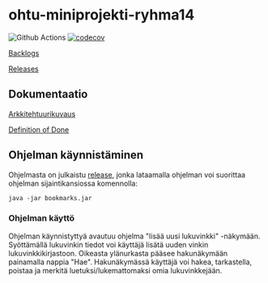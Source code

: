 # ohtu-miniprojekti-ryhma14
![Github Actions](https://github.com/tuomoart/ohtu-miniprojekti-ryhma14/workflows/Java%20CI%20with%20Gradle/badge.svg)
[![codecov](https://codecov.io/gh/tuomoart/ohtu-miniprojekti-ryhma14/branch/main/graph/badge.svg?token=ERLER9LPI7)](https://codecov.io/gh/tuomoart/ohtu-miniprojekti-ryhma14)

[Backlogs](https://docs.google.com/spreadsheets/d/1_j0GMxQzZxuQtvnp0Q1qjaKo_pBgB3EL9K5jWWytnto/edit?usp=sharing)

[Releases](https://github.com/tuomoart/ohtu-miniprojekti-ryhma14/releases)

## Dokumentaatio

[Arkkitehtuurikuvaus](https://github.com/tuomoart/ohtu-miniprojekti-ryhma14/blob/main/dokumentaatio/Arkkitehtuurikuvaus.md)

[Definition of Done](https://github.com/tuomoart/ohtu-miniprojekti-ryhma14/blob/main/dokumentaatio/dod.md)


## Ohjelman käynnistäminen

Ohjelmasta on julkaistu [release](https://github.com/tuomoart/ohtu-miniprojekti-ryhma14/releases), jonka lataamalla ohjelman voi suorittaa ohjelman sijaintikansiossa komennolla:

``java -jar bookmarks.jar``


### Ohjelman käyttö

Ohjelman käynnistyttyä avautuu ohjelma "lisää uusi lukuvinkki" -näkymään. Syöttämällä lukuvinkin tiedot voi käyttäjä lisätä uuden vinkin lukuvinkkikirjastoon. Oikeasta ylänurkasta pääsee hakunäkymään painamalla nappia "Hae". Hakunäkymässä käyttäjä voi hakea, tarkastella, poistaa ja merkitä luetuksi/lukemattomaksi omia lukuvinkkejään.
